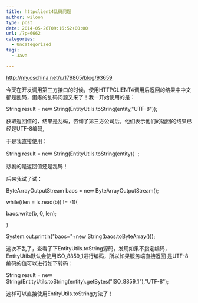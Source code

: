 ```yaml
---
title: httpclient4乱码问题
author: wiloon
type: post
date: 2014-05-26T09:16:52+00:00
url: /?p=6662
categories:
  - Uncategorized
tags:
  - Java

---
```

http://my.oschina.net/u/179805/blog/93659

今天在开发调用第三方接口的时候，使用HTTPCLIENT4调用后返回的结果中中文都是乱码，蛋疼的乱码问题又来了！我一开始使用的是：

String result = new String(EntityUtils.toString(entity,"UTF-8"));
  
获取返回值的，结果是乱码，咨询了第三方公司后，他们表示他们的返回的结果已经是UTF-8编码,
  
于是我直接使用：

String result = new String(EntityUtils.toString(entity)）;
  
悲剧的是返回值还是乱码！
  
后来我试了试：

ByteArrayOutputStream baos = new ByteArrayOutputStream();
  
while((len = is.read(b)) != -1){
  
baos.write(b, 0, len);
  
}
  
System.out.println("baos="+new String(baos.toByteArray()));
  
这次不乱了，查看了下EntityUtils.toString源码，发现如果不指定编码，EntityUtils默认会使用ISO\_8859\_1进行编码，所以如果服务端直接返回 是UTF-8编码的值可以进行如下转码：

String result = new String(EntityUtils.toString(entity).getBytes("ISO\_8859\_1"),"UTF-8");
  
这样可以直接使用EntityUtils.toString方法了！